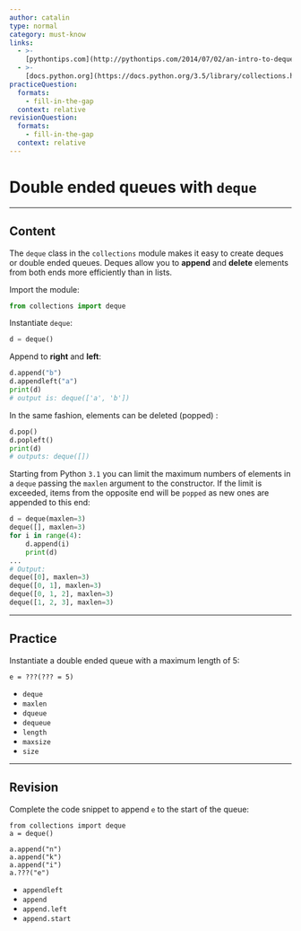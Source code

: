 ```yaml
---
author: catalin
type: normal
category: must-know
links:
  - >-
    [pythontips.com](http://pythontips.com/2014/07/02/an-intro-to-deque-module/){website}
  - >-
    [docs.python.org](https://docs.python.org/3.5/library/collections.html#deque-objects){website}
practiceQuestion:
  formats:
    - fill-in-the-gap
  context: relative
revisionQuestion:
  formats:
    - fill-in-the-gap
  context: relative
---
```


# Double ended queues with `deque`


---

## Content

The `deque` class in the `collections` module makes it easy to create deques or double ended queues. Deques allow you to  **append** and **delete** elements from both ends more efficiently than in lists.

Import the module:

```python
from collections import deque
```

Instantiate `deque`:

```python
d = deque()
```

Append to **right** and **left**:

```python
d.append("b")
d.appendleft("a")
print(d)
# output is: deque(['a', 'b'])
```

In the same fashion, elements can be deleted (popped) :

```python
d.pop()
d.popleft()
print(d)
# outputs: deque([])
```

Starting from Python `3.1` you can limit the maximum numbers of elements in a `deque` passing the `maxlen` argument to the constructor. If the limit is exceeded, items from the opposite end will be `popped` as new ones are appended to this end:

```python
d = deque(maxlen=3)
deque([], maxlen=3)
for i in range(4):
    d.append(i)
    print(d)
...
# Output:
deque([0], maxlen=3)
deque([0, 1], maxlen=3)
deque([0, 1, 2], maxlen=3)
deque([1, 2, 3], maxlen=3)
```


---

## Practice

Instantiate a double ended queue with a maximum length of 5:

```plain-text
e = ???(??? = 5)
```

- `deque`
- `maxlen`
- `dqueue`
- `dequeue`
- `length`
- `maxsize`
- `size`


---

## Revision

Complete the code snippet to append `e` to the start of the queue:

```plain-text
from collections import deque
a = deque()

a.append("n")
a.append("k")
a.append("i")
a.???("e")
```

- `appendleft`
- `append`
- `append.left`
- `append.start`
 

